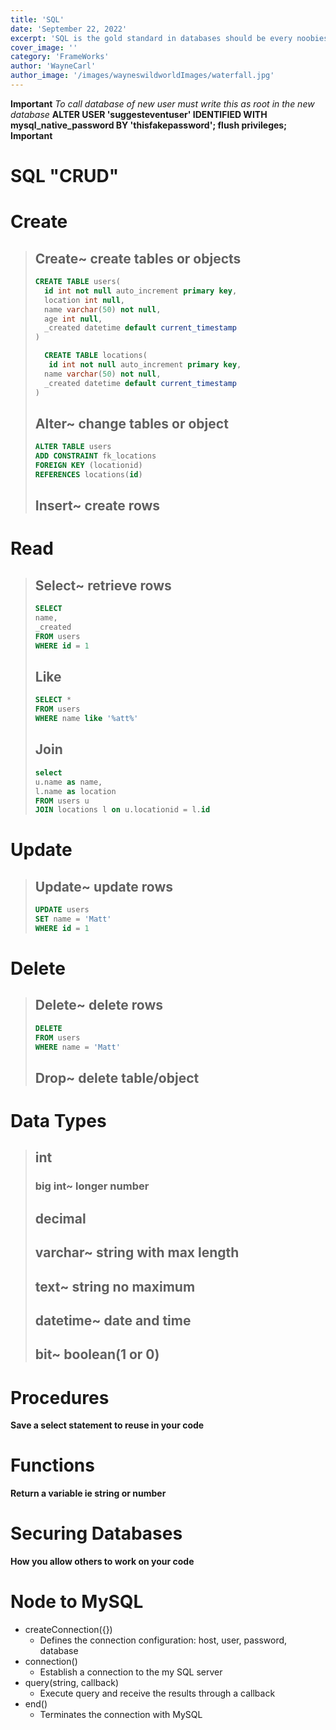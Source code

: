 ```yaml
---
title: 'SQL'
date: 'September 22, 2022'
excerpt: 'SQL is the gold standard in databases should be every noobies first database'
cover_image: ''
category: 'FrameWorks'
author: 'WayneCarl'
author_image: '/images/wayneswildworldImages/waterfall.jpg'
---
```


**Important**
_To call database of new user must write this as root in the new database_
**ALTER USER 'suggesteventuser' IDENTIFIED WITH mysql_native_password BY 'thisfakepassword'; flush privileges;**
**Important**

# SQL "CRUD"

# Create

> ## Create~ create tables or objects
>
> ```sql
> CREATE TABLE users(
>   id int not null auto_increment primary key,
>   location int null,
>   name varchar(50) not null,
>   age int null,
>   _created datetime default current_timestamp
> )
> ```
>
> ```sql
>   CREATE TABLE locations(
>    id int not null auto_increment primary key,
>   name varchar(50) not null,
>   _created datetime default current_timestamp
> )
> ```
>
> ## Alter~ change tables or object
>
> ```sql
> ALTER TABLE users
> ADD CONSTRAINT fk_locations
> FOREIGN KEY (locationid)
> REFERENCES locations(id)
> ```
>
> ## Insert~ create rows

# Read

> ## Select~ retrieve rows
>
> ```sql
> SELECT
> name,
> _created
> FROM users
> WHERE id = 1
> ```
>
> ## Like
>
> ```sql
> SELECT *
> FROM users
> WHERE name like '%att%'
> ```
>
> ## Join
>
> ```sql
> select
> u.name as name,
> l.name as location
> FROM users u
> JOIN locations l on u.locationid = l.id
> ```

# Update

> ## Update~ update rows
>
> ```sql
> UPDATE users
> SET name = 'Matt'
> WHERE id = 1
> ```

# Delete

> ## Delete~ delete rows
>
> ```sql
> DELETE
> FROM users
> WHERE name = 'Matt'
> ```
>
> ## Drop~ delete table/object

# Data Types

> ## int
>
> ### big int~ longer number
>
> ## decimal
>
> ## varchar~ string with max length
>
> ## text~ string no maximum
>
> ## datetime~ date and time
>
> ## bit~ boolean(1 or 0)

# Procedures

**Save a select statement to reuse in your code**

# Functions

**Return a variable ie string or number**

# Securing Databases

**How you allow others to work on your code**

# Node to MySQL

- createConnection({})
  - Defines the connection configuration: host, user, password, database
- connection()
  - Establish a connection to the my SQL server
- query(string, callback)
  - Execute query and receive the results through a callback
- end()
  - Terminates the connection with MySQL
